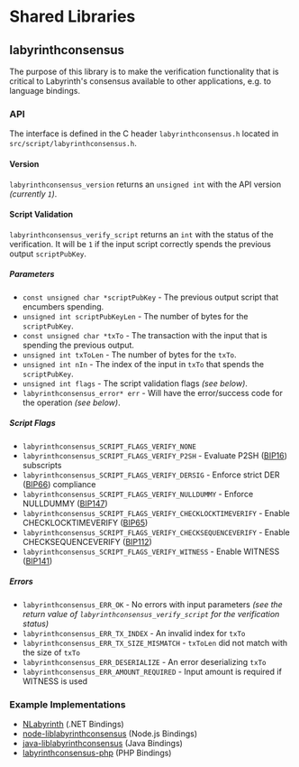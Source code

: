 Shared Libraries
================

## labyrinthconsensus

The purpose of this library is to make the verification functionality that is critical to Labyrinth's consensus available to other applications, e.g. to language bindings.

### API

The interface is defined in the C header `labyrinthconsensus.h` located in `src/script/labyrinthconsensus.h`.

#### Version

`labyrinthconsensus_version` returns an `unsigned int` with the API version *(currently `1`)*.

#### Script Validation

`labyrinthconsensus_verify_script` returns an `int` with the status of the verification. It will be `1` if the input script correctly spends the previous output `scriptPubKey`.

##### Parameters
- `const unsigned char *scriptPubKey` - The previous output script that encumbers spending.
- `unsigned int scriptPubKeyLen` - The number of bytes for the `scriptPubKey`.
- `const unsigned char *txTo` - The transaction with the input that is spending the previous output.
- `unsigned int txToLen` - The number of bytes for the `txTo`.
- `unsigned int nIn` - The index of the input in `txTo` that spends the `scriptPubKey`.
- `unsigned int flags` - The script validation flags *(see below)*.
- `labyrinthconsensus_error* err` - Will have the error/success code for the operation *(see below)*.

##### Script Flags
- `labyrinthconsensus_SCRIPT_FLAGS_VERIFY_NONE`
- `labyrinthconsensus_SCRIPT_FLAGS_VERIFY_P2SH` - Evaluate P2SH ([BIP16](https://github.com/labyrinth/bips/blob/master/bip-0016.mediawiki)) subscripts
- `labyrinthconsensus_SCRIPT_FLAGS_VERIFY_DERSIG` - Enforce strict DER ([BIP66](https://github.com/labyrinth/bips/blob/master/bip-0066.mediawiki)) compliance
- `labyrinthconsensus_SCRIPT_FLAGS_VERIFY_NULLDUMMY` - Enforce NULLDUMMY ([BIP147](https://github.com/labyrinth/bips/blob/master/bip-0147.mediawiki))
- `labyrinthconsensus_SCRIPT_FLAGS_VERIFY_CHECKLOCKTIMEVERIFY` - Enable CHECKLOCKTIMEVERIFY ([BIP65](https://github.com/labyrinth/bips/blob/master/bip-0065.mediawiki))
- `labyrinthconsensus_SCRIPT_FLAGS_VERIFY_CHECKSEQUENCEVERIFY` - Enable CHECKSEQUENCEVERIFY ([BIP112](https://github.com/labyrinth/bips/blob/master/bip-0112.mediawiki))
- `labyrinthconsensus_SCRIPT_FLAGS_VERIFY_WITNESS` - Enable WITNESS ([BIP141](https://github.com/labyrinth/bips/blob/master/bip-0141.mediawiki))

##### Errors
- `labyrinthconsensus_ERR_OK` - No errors with input parameters *(see the return value of `labyrinthconsensus_verify_script` for the verification status)*
- `labyrinthconsensus_ERR_TX_INDEX` - An invalid index for `txTo`
- `labyrinthconsensus_ERR_TX_SIZE_MISMATCH` - `txToLen` did not match with the size of `txTo`
- `labyrinthconsensus_ERR_DESERIALIZE` - An error deserializing `txTo`
- `labyrinthconsensus_ERR_AMOUNT_REQUIRED` - Input amount is required if WITNESS is used

### Example Implementations
- [NLabyrinth](https://github.com/NicolasDorier/NLabyrinth/blob/master/NLabyrinth/Script.cs#L814) (.NET Bindings)
- [node-liblabyrinthconsensus](https://github.com/bitpay/node-liblabyrinthconsensus) (Node.js Bindings)
- [java-liblabyrinthconsensus](https://github.com/dexX7/java-liblabyrinthconsensus) (Java Bindings)
- [labyrinthconsensus-php](https://github.com/Bit-Wasp/labyrinthconsensus-php) (PHP Bindings)
